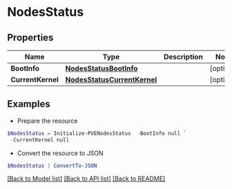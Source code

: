# NodesStatus
## Properties

Name | Type | Description | Notes
------------ | ------------- | ------------- | -------------
**BootInfo** | [**NodesStatusBootInfo**](NodesStatusBootInfo.md) |  | [optional] 
**CurrentKernel** | [**NodesStatusCurrentKernel**](NodesStatusCurrentKernel.md) |  | [optional] 

## Examples

- Prepare the resource
```powershell
$NodesStatus = Initialize-PVENodesStatus  -BootInfo null `
 -CurrentKernel null
```

- Convert the resource to JSON
```powershell
$NodesStatus | ConvertTo-JSON
```

[[Back to Model list]](../README.md#documentation-for-models) [[Back to API list]](../README.md#documentation-for-api-endpoints) [[Back to README]](../README.md)

